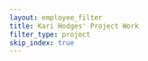 ```yaml
---
layout: employee_filter
title: Kari Hodges' Project Work
filter_type: project
skip_index: true
---
```

